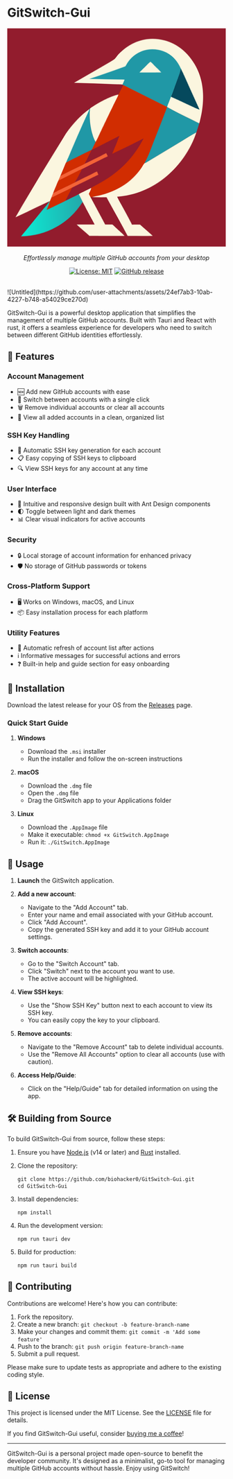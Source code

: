 # GitSwitch-Gui

<div align="center">

![GitSwitch Logo](https://raw.githubusercontent.com/biohacker0/GitSwitch-Gui/main/src-tauri/icons/icon.png)

_Effortlessly manage multiple GitHub accounts from your desktop_

[![License: MIT](https://img.shields.io/badge/License-MIT-yellow.svg)](https://opensource.org/licenses/MIT)
[![GitHub release](https://img.shields.io/github/release/biohacker0/GitSwitch-Gui.svg)](https://github.com/biohacker0/GitSwitch-Gui/releases/)

</div>


<br>
![Untitled](https://github.com/user-attachments/assets/24ef7ab3-10ab-4227-b748-a54029ce270d)



GitSwitch-Gui is a powerful desktop application that simplifies the management of multiple GitHub accounts. Built with Tauri and React with rust, it offers a seamless experience for developers who need to switch between different GitHub identities effortlessly.

## 🌟 Features

### Account Management

- 🆕 Add new GitHub accounts with ease
- 🔄 Switch between accounts with a single click
- 🗑️ Remove individual accounts or clear all accounts
- 👀 View all added accounts in a clean, organized list

### SSH Key Handling

- 🔑 Automatic SSH key generation for each account
- 📋 Easy copying of SSH keys to clipboard
- 🔍 View SSH keys for any account at any time

### User Interface

- 🎨 Intuitive and responsive design built with Ant Design components
- 🌓 Toggle between light and dark themes
- 📊 Clear visual indicators for active accounts

### Security

- 🔒 Local storage of account information for enhanced privacy
- 🛡️ No storage of GitHub passwords or tokens

### Cross-Platform Support

- 🖥️ Works on Windows, macOS, and Linux
- 📦 Easy installation process for each platform

### Utility Features

- 🔄 Automatic refresh of account list after actions
- ℹ️ Informative messages for successful actions and errors
- ❓ Built-in help and guide section for easy onboarding

## 🚀 Installation

Download the latest release for your OS from the [Releases](https://github.com/biohacker0/GitSwitch-Gui/releases) page.

### Quick Start Guide

1. **Windows**

   - Download the `.msi` installer
   - Run the installer and follow the on-screen instructions

2. **macOS**

   - Download the `.dmg` file
   - Open the `.dmg` file
   - Drag the GitSwitch app to your Applications folder

3. **Linux**
   - Download the `.AppImage` file
   - Make it executable: `chmod +x GitSwitch.AppImage`
   - Run it: `./GitSwitch.AppImage`

## 🎯 Usage

1. **Launch** the GitSwitch application.

2. **Add a new account**:

   - Navigate to the "Add Account" tab.
   - Enter your name and email associated with your GitHub account.
   - Click "Add Account".
   - Copy the generated SSH key and add it to your GitHub account settings.

3. **Switch accounts**:

   - Go to the "Switch Account" tab.
   - Click "Switch" next to the account you want to use.
   - The active account will be highlighted.

4. **View SSH keys**:

   - Use the "Show SSH Key" button next to each account to view its SSH key.
   - You can easily copy the key to your clipboard.

5. **Remove accounts**:

   - Navigate to the "Remove Account" tab to delete individual accounts.
   - Use the "Remove All Accounts" option to clear all accounts (use with caution).

6. **Access Help/Guide**:
   - Click on the "Help/Guide" tab for detailed information on using the app.

## 🛠️ Building from Source

To build GitSwitch-Gui from source, follow these steps:

1. Ensure you have [Node.js](https://nodejs.org/) (v14 or later) and [Rust](https://www.rust-lang.org/tools/install) installed.

2. Clone the repository:

   ```
   git clone https://github.com/biohacker0/GitSwitch-Gui.git
   cd GitSwitch-Gui
   ```

3. Install dependencies:

   ```
   npm install
   ```

4. Run the development version:

   ```
   npm run tauri dev
   ```

5. Build for production:
   ```
   npm run tauri build
   ```

## 🤝 Contributing

Contributions are welcome! Here's how you can contribute:

1. Fork the repository.
2. Create a new branch: `git checkout -b feature-branch-name`
3. Make your changes and commit them: `git commit -m 'Add some feature'`
4. Push to the branch: `git push origin feature-branch-name`
5. Submit a pull request.

Please make sure to update tests as appropriate and adhere to the existing coding style.

## 📄 License

This project is licensed under the MIT License. See the [LICENSE](LICENSE) file for details.

If you find GitSwitch-Gui useful, consider [buying me a coffee](https://buymeacoffee.com/biohacker0)!

---

GitSwitch-Gui is a personal project made open-source to benefit the developer community. It's designed as a minimalist, go-to tool for managing multiple GitHub accounts without hassle. Enjoy using GitSwitch!
